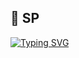 ## 📍 SP

[![Typing SVG](https://readme-typing-svg.herokuapp.com/?color=00bfbf&size=35&center=true&vCenter=true&width=1000&lines=HELLO,+MY+NAME+is+matheus;Be+Welcome!+:%29)](https://git.io/typing-svg)

